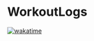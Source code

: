# WorkoutLogs

[![wakatime](https://wakatime.com/badge/user/a0501e63-3157-477c-8f7b-ae0afa664f73/project/143c3cb5-1c39-4650-ab83-e24a2d774b3b.svg)](https://wakatime.com/badge/user/a0501e63-3157-477c-8f7b-ae0afa664f73/project/143c3cb5-1c39-4650-ab83-e24a2d774b3b)
